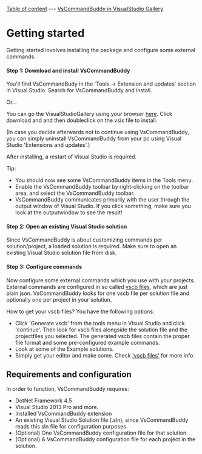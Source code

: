 [Table of content](_toc.md) --- [VsCommandBuddy in VisualStudio Gallery](http://visualstudiogallery.msdn.microsoft.com/f5da988e-2ec1-4061-a569-46d09733c668) 
# Getting started
Getting started involves installing the package and configure some external commands.

#### Step 1: Download and install VsCommandBuddy
You'll find VsCommandBudy in the 'Tools -> Extension and updates' section in Visual Studio. Search for VsCommandBuddy and install.

Or...

You can go the VisualStudioGallery using your browser [here](http://visualstudiogallery.msdn.microsoft.com/f5da988e-2ec1-4061-a569-46d09733c668).
Click download and and then doubleclick on the vsix file to install.

(In case you decide afterwards not to continue using VsCommandBuddy, you can simply uninstall VsCommandBuddy from your pc using Visual Studio 'Extensions and updates'.)

After installing, a restart of Visual Studio is required.

Tip:
* You should now see some VsCommandBuddy items in the Tools menu. 
* Enable the VsCommandBuddy toolbar by right-clicking on the toolbar area, and select the VsCommandBuddy toolbar.
* VsCommandBuddy communicates primarily with the user through the output window of Visual Studio. If you click something, make sure you look at the outputwindow to see the result!


#### Step 2: Open an existing Visual Studio solution
Since VsCommandBuddy is about customizing commands per solution/project, a loaded solution is required. Make sure to open an existing Visual Studio solution file from disk.

#### Step 3: Configure commands
Now configure some external commands which you use with your projects.
External commands are configured in so called [vscb files](vscbfiles.md), which are just plain json. VsCommandBuddy looks for one vscb file per solution file and optionally one per project in your solution.

How to get your vscb files? You have the following options:
- Click 'Generate vscb' from the tools menu in Visual Studio and click 'continue'. Then look for vscb files alongside the solution file and the 
projectfiles you selected. The generated vscb files contain the proper file format and some pre-configured example commands.
- Look at some of the Example solutions.
- Simply get your editor and make some. Check ['vscb files'](vscbfiles.md) for more info.


## Requirements and configuration
In order to function, VsCommandBuddy requires:
- DotNet Framework 4.5
- Visual Studio 2013 Pro and more.
- Installed VsCommandBuddy extension
- An existing Visual Studio Solution file (.sln), since VsCommandBuddy reads this sln file for configuration purposes.
- (Optional) One VsCommandBuddy configuration file for that solution.
- (Optional) A VsCommandBuddy configuration file for each project in the solution.

